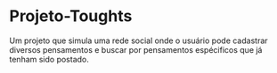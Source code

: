 # Projeto-Toughts
 Um projeto que simula uma rede social onde o usuário pode cadastrar diversos pensamentos e buscar por pensamentos espécificos que já tenham sido postado. 
